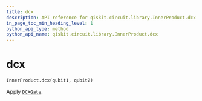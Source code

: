 ```yaml
---
title: dcx
description: API reference for qiskit.circuit.library.InnerProduct.dcx
in_page_toc_min_heading_level: 1
python_api_type: method
python_api_name: qiskit.circuit.library.InnerProduct.dcx
---
```


# dcx

<span id="qiskit.circuit.library.InnerProduct.dcx" />

`InnerProduct.dcx(qubit1, qubit2)`

Apply [`DCXGate`](qiskit.circuit.library.DCXGate "qiskit.circuit.library.DCXGate").

